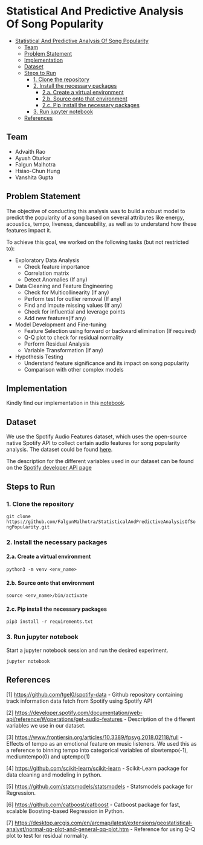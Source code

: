 # Statistical And Predictive Analysis Of Song Popularity

- [Statistical And Predictive Analysis Of Song Popularity](#statistical-and-predictive-analysis-of-song-popularity)
  - [Team](#team)
  - [Problem Statement](#problem-statement)
  - [Implementation](#implementation)
  - [Dataset](#dataset)
  - [Steps to Run](#steps-to-run)
    - [1. Clone the repository](#1-clone-the-repository)
    - [2. Install the necessary packages](#2-install-the-necessary-packages)
      - [2.a. Create a virtual environment](#2a-create-a-virtual-environment)
      - [2.b. Source onto that environment](#2b-source-onto-that-environment)
      - [2.c. Pip install the necessary packages](#2c-pip-install-the-necessary-packages)
    - [3. Run jupyter notebook](#3-run-jupyter-notebook)
  - [References](#references)


## Team
 
 - Advaith Rao
 - Ayush Oturkar
 - Falgun Malhotra
 - Hsiao-Chun Hung
 - Vanshita Gupta

## Problem Statement

The objective of conducting this analysis was to build a robust model to predict the popularity of a song based on several attributes like energy, acoustics, tempo, liveness, danceability, as well as to understand how these features impact it.

To achieve this goal, we worked on the following tasks (but not restricted to):

- Exploratory Data Analysis
    - Check feature importance
    - Correlation matrix
    - Detect Anomalies (If any)
- Data Cleaning and Feature Engineering
    - Check for Multicollinearity (If any)
    - Perform test for outlier removal (If any)
    - Find and Impute missing values (If any)
    - Check for influential and leverage points
    - Add new features(If any)
- Model Development and Fine-tuning 
    - Feature Selection using forward or backward elimination (If required)
    - Q-Q plot to check for residual normality
    - Perform Residual Analysis
    - Variable Transformation (If any)
- Hypothesis Testing
    - Understand feature significance and its impact on song popularity
    - Comparison with other complex models

## Implementation

Kindly find our implementation in this [notebook](FalgunMalhotra/StatisticalAndPredictiveAnalysisOfSongPopularity/Notebook/main.ipynb).

## Dataset
 
We use the Spotify Audio Features dataset, which uses the open-source native Spotify API to collect certain audio features for song popularity analysis. The dataset could be found [here](https://www.kaggle.com/datasets/tomigelo/spotify-audio-features).

The description for the different variables used in our dataset can be found on the [Spotify developer API page](https://developer.spotify.com/documentation/web-api/reference/#/operations/get-audio-features)

## Steps to Run

### 1. Clone the repository

```git clone https://github.com/FalgunMalhotra/StatisticalAndPredictiveAnalysisOfSongPopularity.git```

### 2. Install the necessary packages

#### 2.a. Create a virtual environment

```python3 -m venv <env_name>```

#### 2.b. Source onto that environment

```source <env_name>/bin/activate```

#### 2.c. Pip install the necessary packages

```pip3 install -r requirements.txt```

### 3. Run jupyter notebook

Start a jupyter notebook session and run the desired experiment.

```jupyter notebook```
 
## References

[1] https://github.com/tgel0/spotify-data - Github repository containing track information data fetch from Spotify using Spotify API

[2] https://developer.spotify.com/documentation/web-api/reference/#/operations/get-audio-features - Description of the different variables we use in our dataset.

[3] https://www.frontiersin.org/articles/10.3389/fpsyg.2018.02118/full - Effects of tempo as an emotional feature on music listeners. We used this as a reference to binning tempo into categorical variables of slowtempo(-1), mediumtempo(0) and uptempo(1)

[4] https://github.com/scikit-learn/scikit-learn - Scikit-Learn package for data cleaning and modeling in python.

[5] https://github.com/statsmodels/statsmodels - Statsmodels package for Regression.

[6] https://github.com/catboost/catboost - Catboost package for fast, scalable Boosting-based
Regression in Python.

[7] https://desktop.arcgis.com/en/arcmap/latest/extensions/geostatistical-analyst/normal-qq-plot-and-general-qq-plot.htm - Reference for using Q-Q plot to test for residual normality.